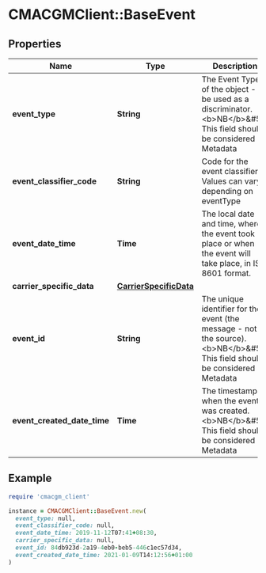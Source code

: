 # CMACGMClient::BaseEvent

## Properties

| Name | Type | Description | Notes |
| ---- | ---- | ----------- | ----- |
| **event_type** | **String** | The Event Type of the object - to be used as a discriminator. &lt;b&gt;NB&lt;/b&gt;&amp;#58; This field should be considered Metadata |  |
| **event_classifier_code** | **String** | Code for the event classifier. Values can vary depending on eventType |  |
| **event_date_time** | **Time** | The local date and time, where the event took place or when the event will take place, in ISO 8601 format. |  |
| **carrier_specific_data** | [**CarrierSpecificData**](CarrierSpecificData.md) |  | [optional] |
| **event_id** | **String** | The unique identifier for the event (the message - not the source). &lt;b&gt;NB&lt;/b&gt;&amp;#58; This field should be considered Metadata | [optional] |
| **event_created_date_time** | **Time** | The timestamp of when the event was created. &lt;b&gt;NB&lt;/b&gt;&amp;#58; This field should be considered Metadata |  |

## Example

```ruby
require 'cmacgm_client'

instance = CMACGMClient::BaseEvent.new(
  event_type: null,
  event_classifier_code: null,
  event_date_time: 2019-11-12T07:41+08:30,
  carrier_specific_data: null,
  event_id: 84db923d-2a19-4eb0-beb5-446c1ec57d34,
  event_created_date_time: 2021-01-09T14:12:56+01:00
)
```


